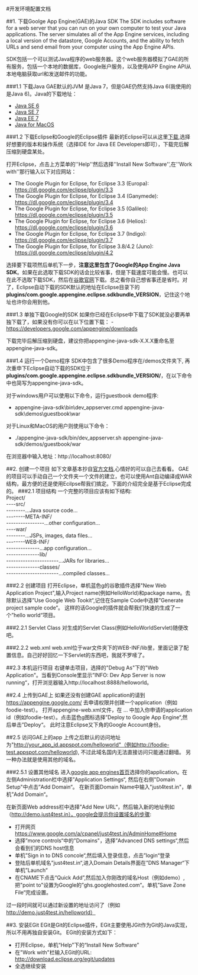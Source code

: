 #开发环境配置文档

##1.  下载Goolge App Engine(GAE)的Java SDK
The SDK includes software for a web server that you can run on your own computer to test your Java applications. The server simulates all of the App Engine services, including a local version of the datastore, Google Accounts, and the ability to fetch URLs and send email from your computer using the App Engine APIs.    

SDK包括一个可以测试Java程序的web服务器。这个web服务器模拟了GAE的所有服务，包括一个本地的数据库，Google账户服务，以及使用APP Engine API从本地电脑获取url和发送邮件的功能。

###1.1 下载Java
GAE默认的JVM 是Java 7，但是GAE仍然支持Java 6(我使用的是Java 6)。Java的下载地址：
- [Java SE 6](http://www.oracle.com/technetwork/java/javasebusiness/downloads/java-archive-downloads-javase6-419409.html)
- [Java SE 7](http://www.oracle.com/technetwork/java/javase/downloads/index.html)
- [Java EE 7](http://www.oracle.com/technetwork/java/javaee/downloads/index.html)
- [Java for MacOS](http://developer.apple.com/java/)

###1.2 下载Eclipse和Google的Eclipse插件 
最新的Eclipse可以从这里[下载](http://www.eclipse.org/downloads/),选择好想要的版本和操作系统（选择IDE for Java EE Developers即可），下载完后解压缩到硬盘某处。

打开Eclipse，点击上方菜单的''Help''然后选择''Install New Software'',在''Work with''那行输入以下对应网站：
- The Google Plugin for Eclipse, for Eclipse 3.3 (Europa):
https://dl.google.com/eclipse/plugin/3.3
- The Google Plugin for Eclipse, for Eclipse 3.4 (Ganymede):
https://dl.google.com/eclipse/plugin/3.4
- The Google Plugin for Eclipse, for Eclipse 3.5 (Galileo):
https://dl.google.com/eclipse/plugin/3.5
- The Google Plugin for Eclipse, for Eclipse 3.6 (Helios):
https://dl.google.com/eclipse/plugin/3.6
- The Google Plugin for Eclipse, for Eclipse 3.7 (Indigo):
https://dl.google.com/eclipse/plugin/3.7
- The Google Plugin for Eclipse, for Eclipse 3.8/4.2 (Juno):
https://dl.google.com/eclipse/plugin/4.2

选择要下载项然后单机下一步，**注意这里包含了Google的App Engine Java SDK**。如果在此选取下载SDK的话会比较省事，但是下载速度可能会慢。也可以在此不选取下载SDK，然后在[谷歌官网](https://developers.google.com/appengine/downloads)下载。总之看你自己想省事还是省时。对了，Eclipse自动下载的SDK默认的地址在Eclipse目录下的**plugins/com.google.appengine.eclipse.sdkbundle_VERSION**，记住这个地址也许你会用到他。


###1.3 单独下载Google的SDK
如果你已经在Eclipse中下载了SDK就没必要再单独下载了，如果没有你可以在以下位置下载：
-https://developers.google.com/appengine/downloads

下载完毕后解压缩到硬盘，建议你把appengine-java-sdk-X.X.X重命名至appengine-java-sdk。

###1.4 运行一个Demo程序
SDK中包含了很多Demo程序在/demos文件夹下, 再次重申下Eclipse自动下载的SDK位于**plugins/com.google.appengine.eclipse.sdkbundle_VERSION/**，在以下命令中也简写为appengine-java-sdk。

对于windows用户可以使用以下命令，运行guestbook demo程序:
- appengine-java-sdk\bin\dev_appserver.cmd appengine-java-sdk\demos\guestbook\war

对于Linux和MacOS的用户则使用以下命令：
- ./appengine-java-sdk/bin/dev_appserver.sh appengine-java-sdk/demos/guestbook/war

在浏览器中输入地址：http://localhost:8080/

##2. 创建一个项目
如下文章基本抄自[官方文档](https://developers.google.com/appengine/docs/java/gettingstarted/creating),心情好的可以自己去看看。
GAE的项目可以手动自己一个文件夹一个文件的建立，也可以使用Ant自动编译成WAR结构，最方便的还是使用Ecilpse帮我们搞定。下面的介绍完全是基于Eclipse完成的。
###2.1 项目结构
一个完整的项目应该有如下结构:  
Project/    
----src/  
--------...Java source code...   
--------META-INF/   
----------------...other configuration...   
----war/   
--------...JSPs, images, data files...    
--------WEB-INF/    
--------------...app configuration...    
--------------lib/    
----------------------...JARs for libraries...   
--------------classes/    
----------------------...compiled classes...   

###2.2 创建项目
打开Eclipse，单机蓝色g的谷歌插件选择"New Web Application Project",输入Project name(例如HelloWorld)和package name。去除默认选择”Use Google Web Tookit“,记住在Sample Code中选择”Generate project sample code“。 这样的话Google的插件就会帮我们快速的生成了一个”hello world“项目。 

###2.2.1 Servlet Class
对生成的Servlet Class(例如HelloWorldServlet)随便改吧。

###2.2.2 web.xml
web.xml位于war文件夹下的WEB-INF/lib里，里面记录了配置信息。自己好好回忆一下Servlet的东西吧，我就不罗嗦了。

##2.3 本机运行项目
右键单击项目，选择的"Debug As"下的"Web Application"。当看到Console里显示”INFO: Dev App Server is now running“，打开浏览器输入http://localhost:8888/helloworld。

##2.4 上传到GAE上
如果还没有创建GAE application的请到 https://appengine.google.com/ 去申请权限并创建一个application（例如foodie-test）。
打开appengine-web.xml文件，在 <application>...</application> 中加入你申请的application id（例如foodie-test）。点击蓝色g图标选择”Deploy to Google App Engine“,然后单击”Deploy“。 此时注意Eclipse又下角的Google Account身份。

##2.5 访问GAE上的app
上传之后默认的访问地址为"http://your_app_id.appspot.com/helloworld"（例如http://foodie-test.appspot.com/helloworld), 不过此域名国内无法直接访问只能通过翻墙。 另一种办法就是使用其他的域名。

###2.5.1 设置其他域名
进入[google app engines首页](https://appengine.google.com/)选择你的application。在左侧Administration栏中选择”Application Settings“, 然后在右侧"Domain Setup"中点击”Add Domain“。 在新页面Domain Name中输入"just4test.in"，单机”Add Domain“。

在新页面Web address栏中选择”Add New URL“，然后输入新的地址例如（http://demo.just4test.in）。google会提示你设置域名的步骤:
- 打开网页 https://www.google.com/a/cpanel/just4test.in/AdminHome#Home
- 选择”more controls“中的"Domains"，选择”Advanced DNS settings“,然后会看到们的DNS host信息
- 单机”Sign in to DNS concole“,然后填入登录信息，点击”login“登录
- 登陆后单机域名”just4test.in“,进入Domain Details界面在”DNS Manager“下单机”Launch“
- 在CNAME下点击“Quick Add”,然后加入你刚改的域名Host（例如demo）,把"point to"设置为Google的”ghs.googlehosted.com“。单机”Save Zone File“完成设置。

过一段时间就可以通过新设置的地址访问了（例如 http://demo.just4test.in/helloworld）

##3. 安装EGit
EGit是Git的Eclipse插件，EGit主要使用JGit作为Git的Java实现，所以不用再独自安装Git。 EGit的安装方式如下：
- 打开Eclipse，单机“Help”下的“Install New Software”
- 在"Work with"栏输入EGit的URL:  http://download.eclipse.org/egit/updates
- 全选继续安装
